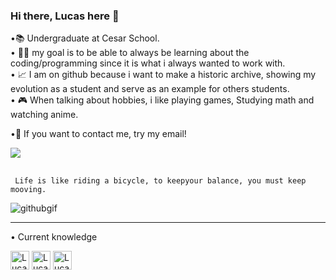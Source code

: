 ### Hi there, Lucas here 👋

•📚     Undergraduate at Cesar School.                                                                                                                                          
• 👨‍💻  my goal is to be able to always be learning about the coding/programming since it is what i always wanted to work with.                      
• 📈 I am on github because i want to make a historic archive, showing my evolution as a student and serve as an example for others students.        
• 🎮 When talking about hobbies, i like playing games, Studying math and watching anime.

•💬 If you want to contact me, try my email!
<div>
  <a href = "mailto:lucasfreitasrocha1@gmail.com"><img src = "https://img.shields.io/badge/Gmail-D14836?style=for-the-badge&logo=gmail&logoColor=white" target = "_blank"></a>
 </div>

  ##
  
  `` Life is like riding a bicycle, to keepyour balance, you must keep mooving.``  
    
![githubgif](https://user-images.githubusercontent.com/99266550/160170518-eb47be3c-810f-4030-8f83-715bf9ebca12.gif)

--------------------------------------------------------------------------------------------------

• Current knowledge
<div style = "display inline_block">
  <img align = "center" alt = "Lucas-Python" height = "30" widh = "40" src = "https://img.shields.io/badge/Python-3776AB?style=for-the-badge&logo=python&logoColor=white">
  <img align = "center" alt = "Lucas-Windows" height = "30" widh = "40" src = "https://img.shields.io/badge/Windows-0078D6?style=for-the-badge&logo=windows&logoColor=white">
  <img align = "center" alt = "Lucas-Vscode" height = "30" widh = "40" src = "https://camo.githubusercontent.com/a0484e6383e852e622da1e934b7724921ab9b69d69246d90f899424b01f6deb1/68747470733a2f2f696d672e736869656c64732e696f2f62616467652f56697375616c25323053747564696f253230436f64652d3030373864372e7376673f7374796c653d666f722d7468652d6261646765266c6f676f3d76697375616c2d73747564696f2d636f6465266c6f676f436f6c6f723d7768697465">
  </div> 

